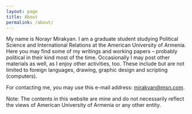 ```yaml
---
layout: page
title: About
permalink: /about/
---
```


<div itemscope itemtype="http://schema.org/Person">
<p>My name is <span itemprop="name">Norayr Mirakyan</span>. I am a graduate student studying Political Science and International Relations at the <span itemprop="affiliation">American University of Armenia</span>. Here you may find some of my writings and working papers – probably political in their kind most of the time. Occasionally I may post other materials as well, as I enjoy other activities, too. These include but are not limited to foreign languages, drawing, graphic design and scripting (computers).</p>

<p>For contacting me, you may use this e-mail address: <a href="mailto:mirakyan@msn.com" itemprop="email">mirakyan@msn.com</a>.</p>

<p>Note: The contents in this website are mine and do not necessarily reflect the views of American University of Armenia or any other entity.</p>
</div>
